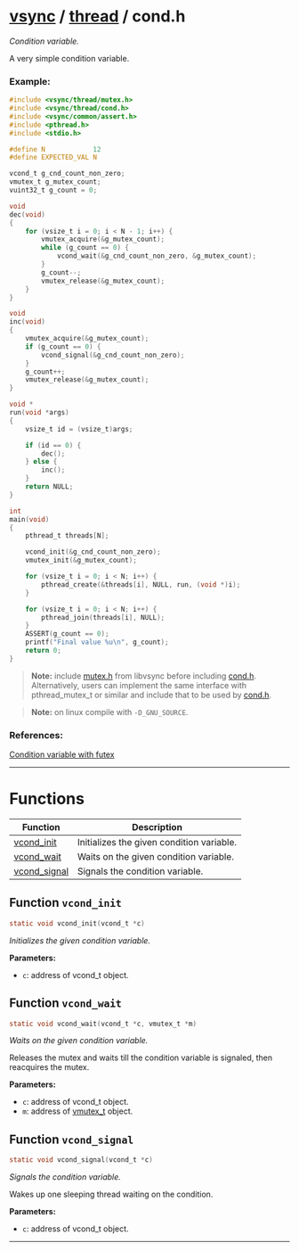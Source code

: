 #  [vsync](../README.md) / [thread](README.md) / cond.h
_Condition variable._ 

A very simple condition variable.


### Example:



```c
#include <vsync/thread/mutex.h>
#include <vsync/thread/cond.h>
#include <vsync/common/assert.h>
#include <pthread.h>
#include <stdio.h>

#define N            12
#define EXPECTED_VAL N

vcond_t g_cnd_count_non_zero;
vmutex_t g_mutex_count;
vuint32_t g_count = 0;

void
dec(void)
{
    for (vsize_t i = 0; i < N - 1; i++) {
        vmutex_acquire(&g_mutex_count);
        while (g_count == 0) {
            vcond_wait(&g_cnd_count_non_zero, &g_mutex_count);
        }
        g_count--;
        vmutex_release(&g_mutex_count);
    }
}

void
inc(void)
{
    vmutex_acquire(&g_mutex_count);
    if (g_count == 0) {
        vcond_signal(&g_cnd_count_non_zero);
    }
    g_count++;
    vmutex_release(&g_mutex_count);
}

void *
run(void *args)
{
    vsize_t id = (vsize_t)args;

    if (id == 0) {
        dec();
    } else {
        inc();
    }
    return NULL;
}

int
main(void)
{
    pthread_t threads[N];

    vcond_init(&g_cnd_count_non_zero);
    vmutex_init(&g_mutex_count);

    for (vsize_t i = 0; i < N; i++) {
        pthread_create(&threads[i], NULL, run, (void *)i);
    }

    for (vsize_t i = 0; i < N; i++) {
        pthread_join(threads[i], NULL);
    }
    ASSERT(g_count == 0);
    printf("Final value %u\n", g_count);
    return 0;
}
```



> **Note:** include [mutex.h](mutex.h.md) from libvsync before including [cond.h](cond.h.md). Alternatively, users can implement the same interface with pthread_mutex_t or similar and include that to be used by [cond.h](cond.h.md).

> **Note:** on linux compile with `-D_GNU_SOURCE`.


### References:
 [Condition variable with futex](https://www.remlab.net/op/futex-condvar.shtml) 

---
# Functions 

| Function | Description |
|---|---|
| [vcond_init](cond.h.md#function-vcond_init) | Initializes the given condition variable.  |
| [vcond_wait](cond.h.md#function-vcond_wait) | Waits on the given condition variable.  |
| [vcond_signal](cond.h.md#function-vcond_signal) | Signals the condition variable.  |

##  Function `vcond_init`

```c
static void vcond_init(vcond_t *c)
``` 
_Initializes the given condition variable._ 




**Parameters:**

- `c`: address of vcond_t object. 




##  Function `vcond_wait`

```c
static void vcond_wait(vcond_t *c, vmutex_t *m)
``` 
_Waits on the given condition variable._ 


Releases the mutex and waits till the condition variable is signaled, then reacquires the mutex.



**Parameters:**

- `c`: address of vcond_t object. 
- `m`: address of [vmutex_t](structvmutex__t) object. 




##  Function `vcond_signal`

```c
static void vcond_signal(vcond_t *c)
``` 
_Signals the condition variable._ 


Wakes up one sleeping thread waiting on the condition.



**Parameters:**

- `c`: address of vcond_t object. 





---
